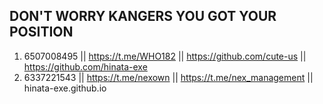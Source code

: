 ## DON'T WORRY KANGERS YOU GOT YOUR POSITION
1. 6507008495 || https://t.me/WHO182 || https://github.com/cute-us || https://github.com/hinata-exe
2. 6337221543 || https://t.me/nexown || https://t.me/nex_management || hinata-exe.github.io
